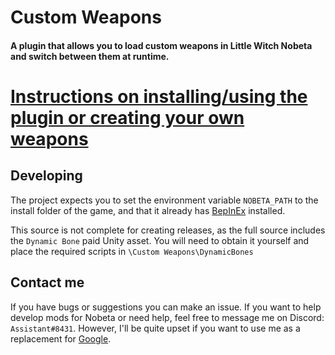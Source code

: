 # Custom Weapons
#### A plugin that allows you to load custom weapons in Little Witch Nobeta and switch between them at runtime.

# [Instructions on installing/using the plugin or creating your own weapons](https://nobeta.moe/Weapons)

## Developing

The project expects you to set the environment variable `NOBETA_PATH` to the install folder of the game, and that it already has [BepInEx](https://github.com/BepInEx/BepInEx#readme) installed.

This source is not complete for creating releases, as the full source includes the `Dynamic Bone` paid Unity asset. You will need to obtain it yourself and place the required scripts in `\Custom Weapons\DynamicBones`

## Contact me
If you have bugs or suggestions you can make an issue.
If you want to help develop mods for Nobeta or need help, feel free to message me on Discord: `Assistant#8431`.
However, I'll be quite upset if you want to use me as a replacement for [Google](https://google.com).